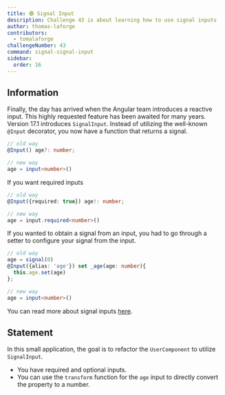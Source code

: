 ```yaml
---
title: 🟢 Signal Input
description: Challenge 43 is about learning how to use signal inputs
author: thomas-laforge
contributors:
  - tomalaforge
challengeNumber: 43
command: signal-signal-input
sidebar:
  order: 16
---
```


## Information

Finally, the day has arrived when the Angular team introduces a reactive input. This highly requested feature has been awaited for many years. Version 17.1 introduces `SignalInput`. Instead of utilizing the well-known `@Input` decorator, you now have a function that returns a signal.

```ts
// old way
@Input() age?: number;

// new way
age = input<number>()
```

If you want required inputs

```ts
// old way
@Input({required: true}) age!: number;

// new way
age = input.required<number>()
```

If you wanted to obtain a signal from an input, you had to go through a setter to configure your signal from the input.

```ts
// old way
age = signal(0)
@Input({alias: 'age'}) set _age(age: number){
  this.age.set(age)
};

// new way
age = input<number>()
```

You can read more about signal inputs [here](https://angular.dev/guide/signals/inputs).

## Statement

In this small application, the goal is to refactor the `UserComponent` to utilize `SignalInput`.

- You have required and optional inputs.
- You can use the `transform` function for the `age` input to directly convert the property to a number.
